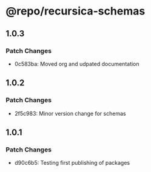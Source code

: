 # @repo/recursica-schemas

## 1.0.3

### Patch Changes

- 0c583ba: Moved org and udpated documentation

## 1.0.2

### Patch Changes

- 2f5c983: Minor version change for schemas

## 1.0.1

### Patch Changes

- d90c6b5: Testing first publishing of packages

